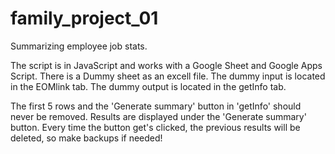 # family_project_01

Summarizing employee job stats.

The script is in JavaScript and works with a Google Sheet and Google Apps Script.
There is a Dummy sheet as an excell file.
The dummy input is located in the EOMlink tab.
The dummy output is located in the getInfo tab.

The first 5 rows and the 'Generate summary' button in 'getInfo' should never be removed.
Results are displayed under the 'Generate summary' button.
Every time the button get's clicked, the previous results will be deleted, so make backups if needed!
